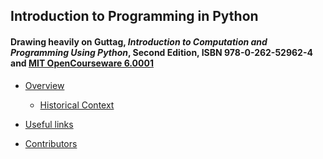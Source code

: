 ## Introduction to Programming in Python
####  Drawing heavily on Guttag, *Introduction to Computation and Programming Using Python*, Second Edition, ISBN 978-0-262-52962-4 and [MIT OpenCourseware 6.0001](https://ocw.mit.edu/courses/electrical-engineering-and-computer-science/6-0001-introduction-to-computer-science-and-programming-in-python-fall-2016/)

* [Overview](Overview/README.md)
    * [Historical Context](Overview/history.md)

* [Useful links](LINKS.md)
* [Contributors](contributors.md)
